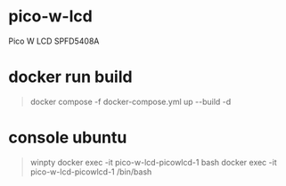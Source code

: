 # pico-w-lcd
Pico W LCD SPFD5408A

# docker run build
> docker compose -f docker-compose.yml up --build -d

# console ubuntu
> winpty docker exec -it pico-w-lcd-picowlcd-1 bash
> docker exec -it pico-w-lcd-picowlcd-1 /bin/bash


